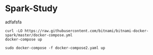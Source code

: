 # Spark-Study
adfafsfa

```
curl -LO https://raw.githubusercontent.com/bitnami/bitnami-docker-spark/master/docker-compose.yml
docker-compose up

sudo docker-compose -f docker-compose2.yaml up
```
